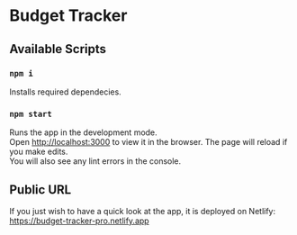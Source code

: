# Budget Tracker


## Available Scripts

### `npm i`

Installs required dependecies.

### `npm start`

Runs the app in the development mode.\
Open [http://localhost:3000](http://localhost:3000) to view it in the browser.
The page will reload if you make edits.\
You will also see any lint errors in the console.

## Public URL

If you just wish to have a quick look at the app, it is deployed on Netlify:
https://budget-tracker-pro.netlify.app